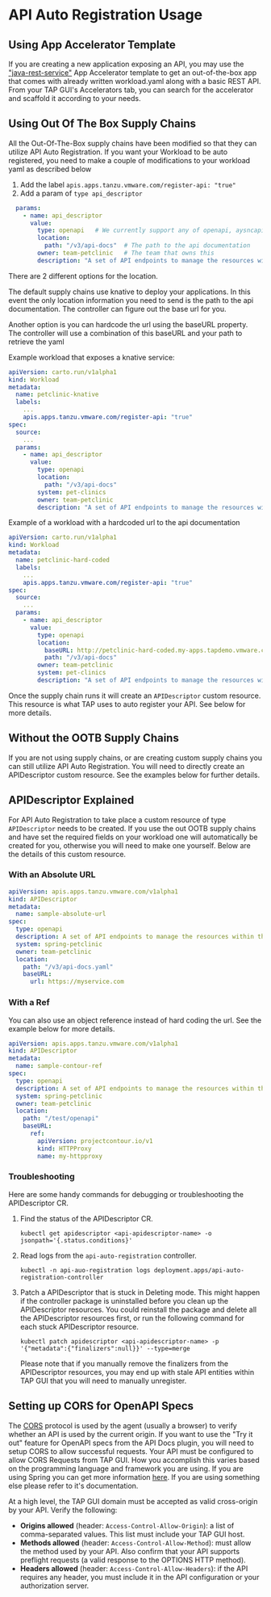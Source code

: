 # API Auto Registration Usage

## <a id='usage'></a>Using App Accelerator Template

If you are creating a new application exposing an API, you may use the ["java-rest-service"](https://github.com/vmware-tanzu/application-accelerator-samples/tree/main/java-rest-service)
App Accelerator template to get an out-of-the-box app that comes with already written workload.yaml along with a basic REST API.
From your TAP GUI's Accelerators tab, you can search for the accelerator and scaffold it according to your needs.

## <a id='with-ootb-supply-chain'></a>Using Out Of The Box Supply Chains

All the Out-Of-The-Box supply chains have been modified so that they can utilize API Auto Registration. If you want your Workload to be auto registered, you need to make a couple of modifications to your workload yaml as described below

1. Add the label `apis.apps.tanzu.vmware.com/register-api: "true"`
1. Add a param of `type api_descriptor`

```yaml
  params:
    - name: api_descriptor
      value:
        type: openapi   # We currently support any of openapi, aysncapi, graphql, grpc
        location: 
          path: "/v3/api-docs"  # The path to the api documentation
        owner: team-petclinic   # The team that owns this
        description: "A set of API endpoints to manage the resources within the petclinic app."
```

There are 2 different options for the location. 

The default supply chains use knative to deploy your applications. In this event the only location information you need to send is the path to the api documentation. The controller can figure out the base url for you.

Another option is you can hardcode the url using the baseURL property.  The controller will use a combination of this baseURL and your path to retrieve the yaml

Example workload that exposes a knative service:

```yaml
apiVersion: carto.run/v1alpha1
kind: Workload
metadata:
  name: petclinic-knative
  labels:
    ...
    apis.apps.tanzu.vmware.com/register-api: "true" 
spec:
  source:
    ...
  params:
    - name: api_descriptor
      value:
        type: openapi
        location: 
          path: "/v3/api-docs"
        system: pet-clinics  
        owner: team-petclinic
        description: "A set of API endpoints to manage the resources within the petclinic app."

```

Example of a workload with a hardcoded url to the api documentation

```yaml
apiVersion: carto.run/v1alpha1
kind: Workload
metadata:
  name: petclinic-hard-coded
  labels:
    ...
    apis.apps.tanzu.vmware.com/register-api: "true"
spec:
  source:
    ...
  params:
    - name: api_descriptor
      value:
        type: openapi
        location: 
          baseURL: http://petclinic-hard-coded.my-apps.tapdemo.vmware.com/    
          path: "/v3/api-docs"
        owner: team-petclinic
        system: pet-clinics
        description: "A set of API endpoints to manage the resources within the petclinic app."
```

Once the supply chain runs it will create an `APIDescriptor` custom resource. This resource is what TAP uses to auto register your API. See below
for more details.

## <a id='without-supply-chain'></a>Without the OOTB Supply Chains
 If you are not using supply chains, or are creating custom supply chains you can still utilize API Auto Registration. You will need to directly create an APIDescriptor custom resource.  See the examples below for further details.

## <a id='api-descriptor'></a>APIDescriptor Explained

For API Auto Registration to take place a custom resource of type `APIDescriptor` needs to be created. If you use the out OOTB supply chains and have set the required fields on your workload one will automatically be created for you, otherwise you will need to make one yourself.
Below are the details of this custom resource.

### <a id='absolute-url'></a>With an Absolute URL

```yaml
apiVersion: apis.apps.tanzu.vmware.com/v1alpha1
kind: APIDescriptor
metadata:
  name: sample-absolute-url
spec:
  type: openapi
  description: A set of API endpoints to manage the resources within the petclinic app.
  system: spring-petclinic
  owner: team-petclinic
  location:
    path: "/v3/api-docs.yaml"
    baseURL:
      url: https://myservice.com
```

### <a id='with-ref'></a>With a Ref

You can also use an object reference instead of hard coding the url. See the example below for more details.

```yaml
apiVersion: apis.apps.tanzu.vmware.com/v1alpha1
kind: APIDescriptor
metadata:
  name: sample-contour-ref
spec:
  type: openapi
  description: A set of API endpoints to manage the resources within the petclinic app.
  system: spring-petclinic
  owner: team-petclinic
  location:
    path: "/test/openapi"
    baseURL:
      ref:
        apiVersion: projectcontour.io/v1
        kind: HTTPProxy
        name: my-httpproxy

```

### <a id='troubleshooting'></a>Troubleshooting

Here are some handy commands for debugging or troubleshooting the APIDescriptor CR.

1. Find the status of the APIDescriptor CR.
    ```console
    kubectl get apidescriptor <api-apidescriptor-name> -o jsonpath='{.status.conditions}'
    ```
2. Read logs from the `api-auto-registration` controller.
    ```console
    kubectl -n api-auo-registration logs deployment.apps/api-auto-registration-controller
    ```
3. Patch a APIDescriptor that is stuck in Deleting mode.
   This might happen if the controller package is uninstalled before you clean up the APIDescriptor resources. 
   You could reinstall the package and delete all the APIDescriptor resources first, or run the following command for each stuck APIDescriptor resource.
    ```console
    kubectl patch apidescriptor <api-apidescriptor-name> -p '{"metadata":{"finalizers":null}}' --type=merge
    ```
   Please note that if you manually remove the finalizers from the APIDescriptor resources, you may end up with stale API entities within TAP GUI that you will need to manually unregister.

## <a id='cors'></a>Setting up CORS for OpenAPI Specs

The [CORS](https://fetch.spec.whatwg.org/#http-cors-protocol) protocol is used by the agent (usually a browser) to verify whether an API is used by the current origin. 
If you want to use the "Try it out" feature for OpenAPI specs from the API Docs plugin, you will need to setup CORS to allow successful requests. 
Your API must be configured to allow CORS Requests from TAP GUI. How you accomplish this varies based on the programming language and framework you are using. 
If you are using Spring you can get more information [here](https://spring.io/blog/2015/06/08/cors-support-in-spring-framework). If you are using something else please refer to it's documentation.

At a high level, the TAP GUI domain must be accepted as valid cross-origin by your API. Verify the following:

- **Origins allowed** (header: `Access-Control-Allow-Origin`): a list of comma-separated values. This list must include your TAP GUI host.
- **Methods allowed** (header: `Access-Control-Allow-Method`): must allow the method used by your API. Also confirm that your API supports preflight requests (a valid response to the OPTIONS HTTP method).
- **Headers allowed** (header: `Access-Control-Allow-Headers`): if the API requires any header, you must include it in the API configuration or your authorization server.
